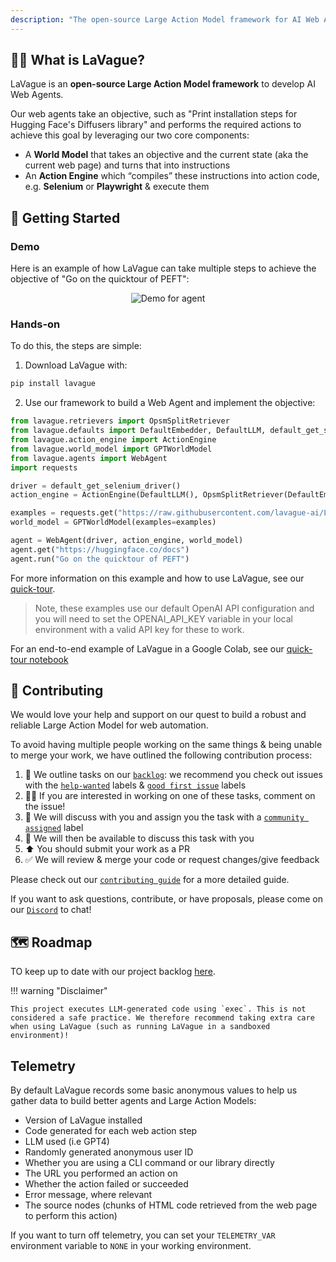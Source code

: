 ```yaml
---
description: "The open-source Large Action Model framework for AI Web Agents"
---
```


## 🏄‍♀️  What is LaVague?

LaVague is an **open-source Large Action Model framework** to develop AI Web Agents.

Our web agents take an objective, such as "Print installation steps for Hugging Face's Diffusers library" and performs the required actions to achieve this goal by leveraging our two core components:

- A **World Model** that takes an objective and the current state (aka the current web page) and turns that into instructions
- An **Action Engine** which “compiles” these instructions into action code, e.g. **Selenium** or **Playwright** & execute them

## 🚀 Getting Started

### Demo

Here is an example of how LaVague can take multiple steps to achieve the objective of "Go on the quicktour of PEFT":

<p align="center">
  <img src="https://raw.githubusercontent.com/lavague-ai/LaVague/main/docs/assets/demo_agent_hf.gif" alt="Demo for agent">
</p>

### Hands-on 

To do this, the steps are simple:

1. Download LaVague with:

```bash
pip install lavague
```
2. Use our framework to build a Web Agent and implement the objective:

```python
from lavague.retrievers import OpsmSplitRetriever
from lavague.defaults import DefaultEmbedder, DefaultLLM, default_get_selenium_driver
from lavague.action_engine import ActionEngine
from lavague.world_model import GPTWorldModel
from lavague.agents import WebAgent
import requests

driver = default_get_selenium_driver()
action_engine = ActionEngine(DefaultLLM(), OpsmSplitRetriever(DefaultEmbedder(), top_k=3))

examples = requests.get("https://raw.githubusercontent.com/lavague-ai/LaVague/main/examples/knowledge/hf_example.txt").text
world_model = GPTWorldModel(examples=examples)

agent = WebAgent(driver, action_engine, world_model)
agent.get("https://huggingface.co/docs")
agent.run("Go on the quicktour of PEFT")
```

For more information on this example and how to use LaVague, see our [quick-tour](https://docs.lavague.ai/en/latest/docs/get-started/quick-tour/).

> Note, these examples use our default OpenAI API configuration and you will need to set the OPENAI_API_KEY variable in your local environment with a valid API key for these to work.

For an end-to-end example of LaVague in a Google Colab, see our [quick-tour notebook](https://colab.research.google.com/github/lavague-ai/lavague/blob/main/docs/docs/get-started/quick-tour-notebook/quick-tour.ipynb)

## 🙋 Contributing

We would love your help and support on our quest to build a robust and reliable Large Action Model for web automation.

To avoid having multiple people working on the same things & being unable to merge your work, we have outlined the following contribution process:

1) 📢 We outline tasks on our [`backlog`](https://github.com/orgs/lavague-ai/projects/1/views/3): we recommend you check out issues with the [`help-wanted`](https://github.com/lavague-ai/LaVague/labels/help%20wanted) labels & [`good first issue`](https://github.com/lavague-ai/LaVague/labels/good%20first%20issue) labels
2) 🙋‍♀️ If you are interested in working on one of these tasks, comment on the issue! 
3) 🤝 We will discuss with you and assign you the task with a [`community assigned`](https://github.com/lavague-ai/LaVague/labels/community-assigned) label 
4) 💬 We will then be available to discuss this task with you
5) ⬆️ You should submit your work as a PR
6) ✅ We will review & merge your code or request changes/give feedback

Please check out our [`contributing guide`](./docs/docs/contributing/contributing.md) for a more detailed guide.

If you want to ask questions, contribute, or have proposals, please come on our [`Discord`](https://discord.gg/SDxn9KpqX9) to chat!

## 🗺️ Roadmap

TO keep up to date with our project backlog [here](https://github.com/orgs/lavague-ai/projects/1/views/2).

!!! warning "Disclaimer"

    This project executes LLM-generated code using `exec`. This is not considered a safe practice. We therefore recommend taking extra care when using LaVague (such as running LaVague in a sandboxed environment)!

## Telemetry

By default LaVague records some basic anonymous values to help us gather data to build better agents and Large Action Models:

- Version of LaVague installed
- Code generated for each web action step
- LLM used (i.e GPT4)
- Randomly generated anonymous user ID
- Whether you are using a CLI command or our library directly
- The URL you performed an action on
- Whether the action failed or succeeded
- Error message, where relevant
- The source nodes (chunks of HTML code retrieved from the web page to perform this action)

If you want to turn off telemetry, you can set your `TELEMETRY_VAR` environment variable to `NONE` in your working environment.
